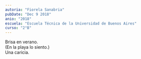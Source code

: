 ```yaml
---
autoria: "Fiorela Sanabria"
pubDate: "Dec 9 2018"
anio: "2018"
escuela: "Escuela Técnica de la Universidad de Buenos Aires"
curso: "2°B"
---
```


Brisa en verano.\
(En la playa lo siento.)\
Una caricia.
